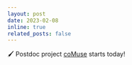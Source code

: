 ```yaml
---
layout: post
date: 2023-02-08
inline: true
related_posts: false
---
```


:paintbrush: Postdoc project [coMuse](/projects/comuse/) starts today! 